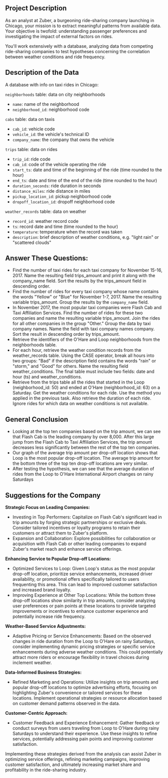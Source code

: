 ## Project Description

As an analyst at Zuber, a burgeoning ride-sharing company launching in Chicago, your mission is to extract meaningful patterns from available data. Your objective is twofold: understanding passenger preferences and investigating the impact of external factors on rides.

You'll work extensively with a database, analyzing data from competing ride-sharing companies to test hypotheses concerning the correlation between weather conditions and ride frequency.

## Description of the Data

A database with info on taxi rides in Chicago:

`neighborhoods` table: data on city neighborhoods
- `name`: name of the neighborhood
- `neighborhood_id`: neighborhood code

`cabs` table: data on taxis
- `cab_id`: vehicle code
- `vehicle_id`: the vehicle's technical ID
- `company_name`: the company that owns the vehicle

`trips` table: data on rides
- `trip_id`: ride code
- `cab_id`: code of the vehicle operating the ride
- `start_ts`: date and time of the beginning of the ride (time rounded to the hour)
- `end_ts`: date and time of the end of the ride (time rounded to the hour)
- `duration_seconds`: ride duration in seconds
- `distance_miles`: ride distance in miles
- `pickup_location_id`: pickup neighborhood code
- `dropoff_location_id`: dropoff neighborhood code

`weather_records` table: data on weather
- `record_id`: weather record code
- `ts`: record date and time (time rounded to the hour)
- `temperature`: temperature when the record was taken
- `description`: brief description of weather conditions, e.g. "light rain" or "scattered clouds"

## Answer These Questions:

- Find the number of taxi rides for each taxi company for November 15-16, 2017. Name the resulting field trips_amount and print it along with the company_name field. 
Sort the results by the trips_amount field in descending order.
- Find the number of rides for every taxi company whose name contains the words "Yellow" or "Blue" for November 1-7, 2017. Name the resulting variable trips_amount. Group the results by the `company_name` field.
- In November 2017, the most popular taxi companies were Flash Cab and Taxi Affiliation Services. Find the number of rides for these two companies and name the resulting variable trips_amount. 
Join the rides for all other companies in the group "Other." Group the data by taxi company names. Name the field with taxi company names company. Sort the result in descending order by trips_amount.
- Retrieve the identifiers of the O'Hare and Loop neighborhoods from the neighborhoods table.
- For each hour, retrieve the weather condition records from the weather_records table. Using the CASE operator, break all hours into two groups: "Bad" if the description field contains the words "rain" or "storm," and "Good" for others. Name the resulting field weather_conditions. The final table must include two fields: date and hour (ts) and weather_conditions.
- Retrieve from the trips table all the rides that started in the Loop (neighborhood_id: 50) and ended at O'Hare (neighborhood_id: 63) on a Saturday. Get the weather conditions for each ride. Use the method you applied in the previous task. Also retrieve the duration of each ride. Ignore rides for which data on weather conditions is not available.


## General Conclusion

- Looking at the top ten companies based on the trip amount, we can see that Flash Cab is the leading company by over 8,000. After this large jump from the Flash Cab to Taxi Affiliation Services, the trip amount decreases less significantly between the rest of the top ten companies.
- Our graph of the average trip amount per drop-off location shows that Loop is the most popular drop-off location. The average trip amount for the bottom three of the top ten drop-off locations are very similar.
- After testing the hypothesis, we can see that the average duration of rides from the Loop to O'Hare International Airport changes on rainy Saturdays

## Suggestions for the Company

**Strategic Focus on Leading Companies:**
- Investing in Top Performers: Capitalize on Flash Cab's significant lead in trip amounts by forging strategic partnerships or exclusive deals. Consider tailored incentives or loyalty programs to retain their customers or attract them to Zuber's platform.
- Expansion and Collaboration: Explore possibilities for collaboration or acquisition with Flash Cab or other leading companies to expand Zuber's market reach and enhance service offerings.

**Enhancing Service to Popular Drop-off Locations:**
- Optimized Services to Loop: Given Loop's status as the most popular drop-off location, prioritize service enhancements, increased driver availability, or promotional offers specifically tailored to users frequenting this area. This can lead to improved customer satisfaction and increased brand loyalty.
- Improving Experience at Other Top Locations: While the bottom three drop-off locations show similarity in trip amounts, consider analyzing user preferences or pain points at these locations to provide targeted improvements or incentives to enhance customer experience and potentially increase ride frequency.

**Weather-Based Service Adjustments:**
- Adaptive Pricing or Service Enhancements: Based on the observed changes in ride duration from the Loop to O'Hare on rainy Saturdays, consider implementing dynamic pricing strategies or specific service enhancements during adverse weather conditions. This could potentially attract more riders or encourage flexibility in travel choices during inclement weather.

**Data-Informed Business Strategies:**
- Refined Marketing and Operations: Utilize insights on trip amounts and popular drop-off locations to optimize advertising efforts, focusing on highlighting Zuber's convenience or tailored services for these locations. Implement operational strategies or resource allocation based on customer demand patterns observed in the data.

**Customer-Centric Approach:**
- Customer Feedback and Experience Enhancement: Gather feedback or conduct surveys from users traveling from Loop to O'Hare during rainy Saturdays to understand their experience. Use these insights to refine services, potentially addressing pain points and improving customer satisfaction.

Implementing these strategies derived from the analysis can assist Zuber in optimizing service offerings, refining marketing campaigns, improving customer satisfaction, and ultimately increasing market share and profitability in the ride-sharing industry.
